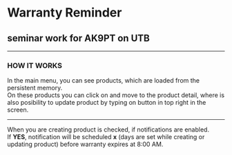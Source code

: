 # Warranty Reminder
## seminar work for AK9PT on UTB

---

### HOW IT WORKS

In the main menu, you can see products, which are loaded from the persistent memory.  
On these products you can click on and move to the product detail, where is also posibility to update product by typing on button in top right in the screen.  

---

When you are creating product is checked, if notifications are enabled.  
If **YES**, notification will be scheduled **x** (days are set while creating or updating product) before warranty expires at 8:00 AM.
